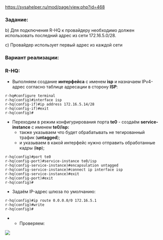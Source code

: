 https://sysahelper.ru/mod/page/view.php?id=468
### Задание:

b) Для подключения R-HQ к провайдеру необходимо должен использовать последний адрес из сети 172.16.5.0/28.

c) Провайдер использует первый адрес из каждой сети

### Вариант реализации:

### R-HQ:

- Выполняем создание **интерфейса** с именем **isp** и назначаем IPv4-адрес согласно таблице адресации в сторону **ISP**:

```
r-hq#configure terminal
r-hq(config)#interface isp
r-hq(config-if)#ip address 172.16.5.14/28
r-hq(config-if)#exit
r-hq(config)#
```

- Переходим в режим конфигурирования порта **te0** - создаём **service-instance** с именем **te0/isp:**
    - также указываем что будет обрабатывать не тегированный трафик (**untagged**);
    - и указываем в какой интерфейс нужно отправить обработанные кадры (**isp**);

```
r-hq(config)#port te0
r-hq(config-port)#service-instance te0/isp
r-hq(config-service-instance)#encapsulation untagged
r-hq(config-service-instance)#connect ip interface isp
r-hq(config-service-instance)#exit
r-hq(config-port)#exit
r-hq(config)#
```

- Задаём IP-адрес шлюза по умолчанию:

```
r-hq(config)#ip route 0.0.0.0/0 172.16.5.1
r-hq(config)#write
r-hq(config)#
```

- - Проверяем:

![](https://sysahelper.ru/pluginfile.php/819/mod_page/content/4/image.png)